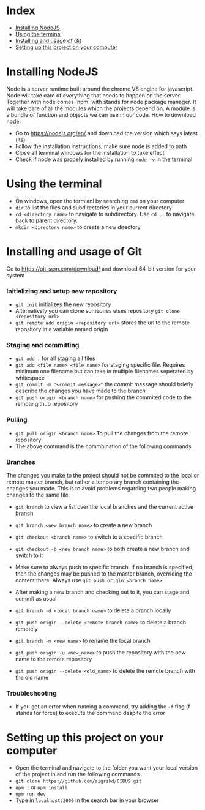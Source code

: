 
# Index
* [Installing NodeJS](#Installing-NodeJS)
* [Using the terminal](#Using-the-terminal)
* [Installing and usage of Git](#Installing-and-usage-of-Git)
* [Setting up this project on your computer](#Setting-u-pthis-project-on-your-computer)

# Installing NodeJS
Node is a server runtime built around the chrome V8 engine for javascript. Node will take care of everything that needs to happen on the server. Together with node comes 'npm' with stands for node package manager. It will take care of all the modules which the projects depend on. A module is a bundle of function and objects we can use in our code. 
How to download node:
* Go to https://nodejs.org/en/ and download the version which says latest (lts)
* Follow the installation instructions, make sure node is added to path
* Close all terminal windows for the installation to take effect
* Check if node was propely installed by running `node -v` in the terminal

# Using the terminal
* On windows, open the termianl by searching `cmd` on your computer
* `dir` to list the files and subdirectories in your current directory
* `cd <directory name>` to navigate to subdirectory. Use `cd ..` to navigate back to parent directory.
* `mkdir <directory name>` to create a new directory

# Installing and usage of Git
Go to https://git-scm.com/download/ and download 64-bit version for your system
### Initializing and setup new repository
* `git init` initializes the new repository
* Alternatively you can clone someones elses repository `git clone <repository url>`  
* `git remote add origin <repository url>` stores the url to the remote repository in a variable named origin

### Staging and committing
* `git add .`  for all staging all files
* `git add <file name> <file name>` for staging specific file. Requires minimum one filename but can take in multiple filenames seperated by whitespace
* `git commit -m "<commit message>"` the commit message should briefly describe the changes you have made to the branch
* `git push origin <branch name>` for pushing the commited code to the remote github repository

### Pulling 
* `git pull origin <branch name>` To pull the changes from the remote repository
* The above command is the commbination of the following commands


### Branches
The changes you make to the project should not be commited to the local or remote master branch, but rather a temporary branch containing the changes you made. This is to avoid problems regarding two people making changes to the same file.
* `git branch` to view a list over the local branches and the current active branch
* `git branch <new branch name>` to create a new branch 
* `git checkout <branch name>` to switch to a specific branch
* `git checkout -b <new branch name>` to both create a new branch and switch to it
* Make sure to always push to specific branch. If no branch is specified, then the changes may be pushed to the master branch, overriding the content there. Always use `git push origin <branch name>`
* After making a new branch and checking out to it, you can stage and commit as usual
* `git branch -d <local branch name>` to delete a branch locally
* `git push origin --delete <remote branch name>` to delete a branch remotely

* `git branch -m <new name>` to rename the local branch 
* `git push origin -u <new_name>` to push the repository with the new name to the remote repository  
* `git push origin --delete <old_name>` to delete the remote branch with the old name


### Troubleshooting
* If you get an error when running a command, try adding the `-f` flag (f stands for force) to execute the command despite the error

# Setting up this project on your computer
* Open the terminal and navigate to the folder you want your local version of the project in and run the following commands
* `git clone https://github.com/sigrikd/CIBUS.git`
* `npm i` or `npm install`
* `npm run dev`
* Type in `localhost:3000` in the search bar in your browser




